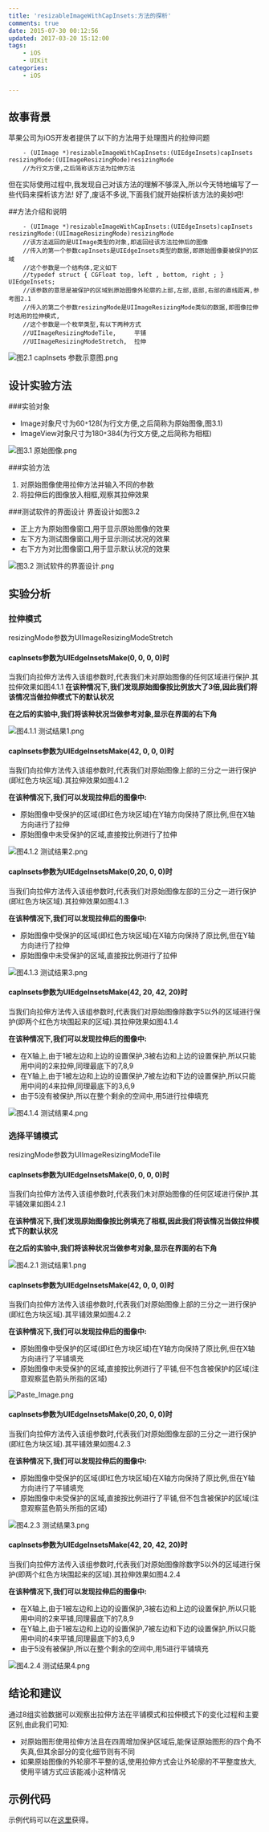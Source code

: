 ```yaml
---
title: 'resizableImageWithCapInsets:方法的探析'
comments: true
date: 2015-07-30 00:12:56
updated: 2017-03-20 15:12:00
tags:
	- iOS
	- UIKit 
categories:
	- iOS

---
```


<!-- more -->

## 故事背景

苹果公司为iOS开发者提供了以下的方法用于处理图片的拉伸问题

```objc
    - (UIImage *)resizableImageWithCapInsets:(UIEdgeInsets)capInsets resizingMode:(UIImageResizingMode)resizingMode
    //为行文方便,之后简称该方法为拉伸方法
```

但在实际使用过程中,我发现自己对该方法的理解不够深入,所以今天特地编写了一些代码来探析该方法!
好了,废话不多说,下面我们就开始探析该方法的奥妙吧!

##方法介绍和说明

```objc
    - (UIImage *)resizableImageWithCapInsets:(UIEdgeInsets)capInsets resizingMode:(UIImageResizingMode)resizingMode
    //该方法返回的是UIImage类型的对象,即返回经该方法拉伸后的图像
    //传入的第一个参数capInsets是UIEdgeInsets类型的数据,即原始图像要被保护的区域
    //这个参数是一个结构体,定义如下
    //typedef struct { CGFloat top, left , bottom, right ; } UIEdgeInsets;
    //该参数的意思是被保护的区域到原始图像外轮廓的上部,左部,底部,右部的直线距离,参考图2.1
    //传入的第二个参数resizingMode是UIImageResizingMode类似的数据,即图像拉伸时选用的拉伸模式,
    //这个参数是一个枚举类型,有以下两种方式
    //UIImageResizingModeTile,     平铺 
    //UIImageResizingModeStretch,  拉伸
```

![图2.1 capInsets 参数示意图.png](http://upload-images.jianshu.io/upload_images/406302-97d6960fd2294e17.png?imageMogr2/auto-orient/strip|imageView2/2/w/1240)

## 设计实验方法

###实验对象
* Image对象尺寸为60`*`128(为行文方便,之后简称为原始图像,图3.1)
* ImageView对象尺寸为180`*`384(为行文方便,之后简称为相框)

![图3.1 原始图像.png](http://upload-images.jianshu.io/upload_images/406302-f8be96709d90f10a.png?imageMogr2/auto-orient/strip|imageView2/2/w/1240)

###实验方法
1. 对原始图像使用拉伸方法并输入不同的参数
2. 将拉伸后的图像放入相框,观察其拉伸效果

###测试软件的界面设计
界面设计如图3.2

* 正上方为原始图像窗口,用于显示原始图像的效果
* 左下方为测试图像窗口,用于显示测试状况的效果
* 右下方为对比图像窗口,用于显示默认状况的效果

![图3.2 测试软件的界面设计.png](http://upload-images.jianshu.io/upload_images/406302-72bf074747c7a491.png?imageMogr2/auto-orient/strip|imageView2/2/w/1240)

## 实验分析

### 拉伸模式

resizingMode参数为UIImageResizingModeStretch

#### capInsets参数为UIEdgeInsetsMake(0, 0, 0, 0)时 

当我们向拉伸方法传入该组参数时,代表我们未对原始图像的任何区域进行保护.其拉伸效果如图4.1.1
**在该种情况下,我们发现原始图像按比例放大了3倍,因此我们将该情况当做拉伸模式下的默认状况**

**在之后的实验中,我们将该种状况当做参考对象,显示在界面的右下角**

![图4.1.1 测试结果1.png](http://upload-images.jianshu.io/upload_images/406302-553c751be57b23e8.png?imageMogr2/auto-orient/strip|imageView2/2/w/1240)

#### capInsets参数为UIEdgeInsetsMake(42, 0, 0, 0)时

当我们向拉伸方法传入该组参数时,代表我们对原始图像上部的三分之一进行保护(即红色方块区域).其拉伸效果如图4.1.2

**在该种情况下,我们可以发现拉伸后的图像中:**

* 原始图像中受保护的区域(即红色方块区域)在Y轴方向保持了原比例,但在X轴方向进行了拉伸
* 原始图像中未受保护的区域,直接按比例进行了拉伸

![图4.1.2 测试结果2.png](http://upload-images.jianshu.io/upload_images/406302-f62f15b275831931.png?imageMogr2/auto-orient/strip|imageView2/2/w/1240)

#### capInsets参数为UIEdgeInsetsMake(0,20, 0, 0)时 

当我们向拉伸方法传入该组参数时,代表我们对原始图像左部的三分之一进行保护(即红色方块区域).其拉伸效果如图4.1.3

**在该种情况下,我们可以发现拉伸后的图像中:**

* 原始图像中受保护的区域(即红色方块区域)在X轴方向保持了原比例,但在Y轴方向进行了拉伸
* 原始图像中未受保护的区域,直接按比例进行了拉伸

![图4.1.3 测试结果3.png](http://upload-images.jianshu.io/upload_images/406302-69218879c2013c9d.png?imageMogr2/auto-orient/strip|imageView2/2/w/1240)

#### capInsets参数为UIEdgeInsetsMake(42, 20, 42, 20)时

当我们向拉伸方法传入该组参数时,代表我们对原始图像除数字5以外的区域进行保护(即两个红色方块围起来的区域).其拉伸效果如图4.1.4

**在该种情况下,我们可以发现拉伸后的图像中:**

* 在X轴上,由于1被左边和上边的设置保护,3被右边和上边的设置保护,所以只能用中间的2来拉伸,同理最底下的7,8,9
* 在Y轴上,由于1被左边和上边的设置保护,7被左边和下边的设置保护,所以只能用中间的4来拉伸,同理最底下的3,6,9
* 由于5没有被保护,所以在整个剩余的空间中,用5进行拉伸填充

![图4.1.4 测试结果4.png](http://upload-images.jianshu.io/upload_images/406302-369b2e1cf801c638.png?imageMogr2/auto-orient/strip|imageView2/2/w/1240)

### 选择平铺模式

resizingMode参数为UIImageResizingModeTile

#### capInsets参数为UIEdgeInsetsMake(0, 0, 0, 0)时 
当我们向拉伸方法传入该组参数时,代表我们未对原始图像的任何区域进行保护.其平铺效果如图4.2.1

**在该种情况下,我们发现原始图像按比例填充了相框,因此我们将该情况当做拉伸模式下的默认状况**

**在之后的实验中,我们将该种状况当做参考对象,显示在界面的右下角**

![图4.2.1 测试结果1.png](http://upload-images.jianshu.io/upload_images/406302-e1634cd4f03e26d4.png?imageMogr2/auto-orient/strip|imageView2/2/w/1240)

#### capInsets参数为UIEdgeInsetsMake(42, 0, 0, 0)时
当我们向拉伸方法传入该组参数时,代表我们对原始图像上部的三分之一进行保护(即红色方块区域).其平铺效果如图4.2.2

**在该种情况下,我们可以发现拉伸后的图像中:**

* 原始图像中受保护的区域(即红色方块区域)在Y轴方向保持了原比例,但在X轴方向进行了平铺填充
* 原始图像中未受保护的区域,直接按比例进行了平铺,但不包含被保护的区域(注意观察蓝色箭头所指的区域)

![Paste_Image.png](http://upload-images.jianshu.io/upload_images/406302-4070bfdc54fa06cd.png?imageMogr2/auto-orient/strip|imageView2/2/w/1240)

#### capInsets参数为UIEdgeInsetsMake(0,20, 0, 0)时 
当我们向拉伸方法传入该组参数时,代表我们对原始图像左部的三分之一进行保护(即红色方块区域).其平铺效果如图4.2.3

**在该种情况下,我们可以发现拉伸后的图像中:**

* 原始图像中受保护的区域(即红色方块区域)在X轴方向保持了原比例,但在Y轴方向进行了平铺填充
* 原始图像中未受保护的区域,直接按比例进行了平铺,但不包含被保护的区域(注意观察蓝色箭头所指的区域)

![图4.2.3 测试结果3.png](http://upload-images.jianshu.io/upload_images/406302-3156e09e8fc1fba8.png?imageMogr2/auto-orient/strip|imageView2/2/w/1240)

#### capInsets参数为UIEdgeInsetsMake(42, 20, 42, 20)时
当我们向拉伸方法传入该组参数时,代表我们对原始图像除数字5以外的区域进行保护(即两个红色方块围起来的区域).其拉伸效果如图4.2.4

**在该种情况下,我们可以发现拉伸后的图像中:**

* 在X轴上,由于1被左边和上边的设置保护,3被右边和上边的设置保护,所以只能用中间的2来平铺,同理最底下的7,8,9
* 在Y轴上,由于1被左边和上边的设置保护,7被左边和下边的设置保护,所以只能用中间的4来平铺,同理最底下的3,6,9
* 由于5没有被保护,所以在整个剩余的空间中,用5进行平铺填充

![图4.2.4 测试结果4.png](http://upload-images.jianshu.io/upload_images/406302-37c5ce16047b8a0a.png?imageMogr2/auto-orient/strip|imageView2/2/w/1240)

## 结论和建议
通过8组实验数据可以观察出拉伸方法在平铺模式和拉伸模式下的变化过程和主要区别,由此我们可知:

* 对原始图形使用拉伸方法且在四周增加保护区域后,能保证原始图形的四个角不失真,但其余部分的变化细节则有不同
* 如果原始图像的外轮廓不平整的话,使用拉伸方式会让外轮廓的不平整度放大,使用平铺方式应该能减小这种情况

## 示例代码
示例代码可以在[这里](https://github.com/SketchK/SketchK.github.io/tree/blog-code/2015-07-30-DemoForResizableImageWithCapInsets)获得。

